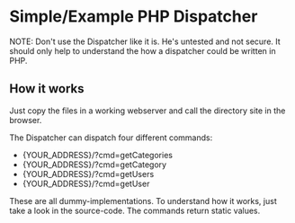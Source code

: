 # Simple/Example PHP Dispatcher

NOTE: Don't use the Dispatcher like it is. He's untested and not secure. It should only help to understand the how a dispatcher could be written in PHP.

## How it works
Just copy the files in a working webserver and call the directory site in the browser.

The Dispatcher can dispatch four different commands:

- {YOUR_ADDRESS}/?cmd=getCategories 
- {YOUR_ADDRESS}/?cmd=getCategory 
- {YOUR_ADDRESS}/?cmd=getUsers 
- {YOUR_ADDRESS}/?cmd=getUser

These are all dummy-implementations. To understand how it works, just take a look in the source-code. The commands return static values.